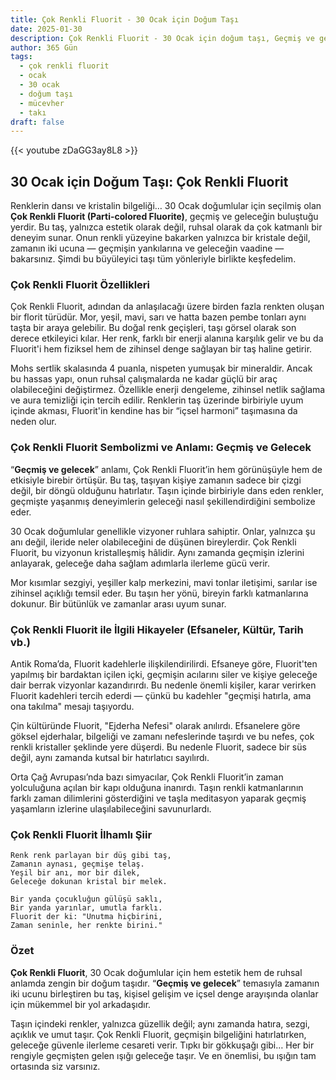 ```yaml
---
title: Çok Renkli Fluorit - 30 Ocak için Doğum Taşı
date: 2025-01-30
description: Çok Renkli Fluorit - 30 Ocak için doğum taşı, Geçmiş ve gelecek sembolü. Bu özel taşın derin anlamını öğrenin.
author: 365 Gün
tags:
  - çok renkli fluorit
  - ocak
  - 30 ocak
  - doğum taşı
  - mücevher
  - takı
draft: false
---
```


{{< youtube zDaGG3ay8L8 >}}

## 30 Ocak için Doğum Taşı: Çok Renkli Fluorit

Renklerin dansı ve kristalin bilgeliği… 30 Ocak doğumlular için seçilmiş olan **Çok Renkli Fluorit (Parti-colored Fluorite)**, geçmiş ve geleceğin buluştuğu yerdir. Bu taş, yalnızca estetik olarak değil, ruhsal olarak da çok katmanlı bir deneyim sunar. Onun renkli yüzeyine bakarken yalnızca bir kristale değil, zamanın iki ucuna — geçmişin yankılarına ve geleceğin vaadine — bakarsınız. Şimdi bu büyüleyici taşı tüm yönleriyle birlikte keşfedelim.

### Çok Renkli Fluorit Özellikleri

Çok Renkli Fluorit, adından da anlaşılacağı üzere birden fazla renkten oluşan bir florit türüdür. Mor, yeşil, mavi, sarı ve hatta bazen pembe tonları aynı taşta bir araya gelebilir. Bu doğal renk geçişleri, taşı görsel olarak son derece etkileyici kılar. Her renk, farklı bir enerji alanına karşılık gelir ve bu da Fluorit'i hem fiziksel hem de zihinsel denge sağlayan bir taş haline getirir.

Mohs sertlik skalasında 4 puanla, nispeten yumuşak bir mineraldir. Ancak bu hassas yapı, onun ruhsal çalışmalarda ne kadar güçlü bir araç olabileceğini değiştirmez. Özellikle enerji dengeleme, zihinsel netlik sağlama ve aura temizliği için tercih edilir. Renklerin taş üzerinde birbiriyle uyum içinde akması, Fluorit'in kendine has bir “içsel harmoni” taşımasına da neden olur.

### Çok Renkli Fluorit Sembolizmi ve Anlamı: Geçmiş ve Gelecek

“**Geçmiş ve gelecek**” anlamı, Çok Renkli Fluorit’in hem görünüşüyle hem de etkisiyle birebir örtüşür. Bu taş, taşıyan kişiye zamanın sadece bir çizgi değil, bir döngü olduğunu hatırlatır. Taşın içinde birbiriyle dans eden renkler, geçmişte yaşanmış deneyimlerin geleceği nasıl şekillendirdiğini sembolize eder.

30 Ocak doğumlular genellikle vizyoner ruhlara sahiptir. Onlar, yalnızca şu anı değil, ileride neler olabileceğini de düşünen bireylerdir. Çok Renkli Fluorit, bu vizyonun kristalleşmiş hâlidir. Aynı zamanda geçmişin izlerini anlayarak, geleceğe daha sağlam adımlarla ilerleme gücü verir.

Mor kısımlar sezgiyi, yeşiller kalp merkezini, mavi tonlar iletişimi, sarılar ise zihinsel açıklığı temsil eder. Bu taşın her yönü, bireyin farklı katmanlarına dokunur. Bir bütünlük ve zamanlar arası uyum sunar.

### Çok Renkli Fluorit ile İlgili Hikayeler (Efsaneler, Kültür, Tarih vb.)

Antik Roma’da, Fluorit kadehlerle ilişkilendirilirdi. Efsaneye göre, Fluorit'ten yapılmış bir bardaktan içilen içki, geçmişin acılarını siler ve kişiye geleceğe dair berrak vizyonlar kazandırırdı. Bu nedenle önemli kişiler, karar verirken Fluorit kadehleri tercih ederdi — çünkü bu kadehler "geçmişi hatırla, ama ona takılma" mesajı taşıyordu.

Çin kültüründe Fluorit, "Ejderha Nefesi" olarak anılırdı. Efsanelere göre göksel ejderhalar, bilgeliği ve zamanı nefeslerinde taşırdı ve bu nefes, çok renkli kristaller şeklinde yere düşerdi. Bu nedenle Fluorit, sadece bir süs değil, aynı zamanda kutsal bir hatırlatıcı sayılırdı.

Orta Çağ Avrupası’nda bazı simyacılar, Çok Renkli Fluorit’in zaman yolculuğuna açılan bir kapı olduğuna inanırdı. Taşın renkli katmanlarının farklı zaman dilimlerini gösterdiğini ve taşla meditasyon yaparak geçmiş yaşamların izlerine ulaşılabileceğini savunurlardı.

### Çok Renkli Fluorit İlhamlı Şiir

```
Renk renk parlayan bir düş gibi taş,
Zamanın aynası, geçmişe telaş.
Yeşil bir anı, mor bir dilek,
Geleceğe dokunan kristal bir melek.

Bir yanda çocukluğun gülüşü saklı,
Bir yanda yarınlar, umutla farklı.
Fluorit der ki: "Unutma hiçbirini,
Zaman seninle, her renkte birini."
```

### Özet

**Çok Renkli Fluorit**, 30 Ocak doğumlular için hem estetik hem de ruhsal anlamda zengin bir doğum taşıdır. “**Geçmiş ve gelecek**” temasıyla zamanın iki ucunu birleştiren bu taş, kişisel gelişim ve içsel denge arayışında olanlar için mükemmel bir yol arkadaşıdır.

Taşın içindeki renkler, yalnızca güzellik değil; aynı zamanda hatıra, sezgi, açıklık ve umut taşır. Çok Renkli Fluorit, geçmişin bilgeliğini hatırlatırken, geleceğe güvenle ilerleme cesareti verir. Tıpkı bir gökkuşağı gibi… Her bir rengiyle geçmişten gelen ışığı geleceğe taşır. Ve en önemlisi, bu ışığın tam ortasında siz varsınız.